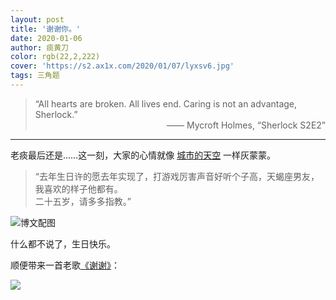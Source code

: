 ```yaml
---
layout: post
title: '谢谢你。'
date: 2020-01-06
author: 痰黄刀
color: rgb(22,2,222)
cover: 'https://s2.ax1x.com/2020/01/07/lyxsv6.jpg'
tags: 三角题
---
```


> “All hearts are broken. All lives end. Caring is not an advantage, Sherlock.”<br/><span style="text-align:right; display:block">—— Mycroft Holmes, “Sherlock S2E2”</span>

---

老痰最后还是……这一刻，大家的心情就像 [城市的天空](https://s2.ax1x.com/2020/01/07/lyxsv6.jpg) 一样灰蒙蒙。

> “去年生日许的愿去年实现了，打游戏厉害声音好听个子高，天蝎座男友，我喜欢的样子他都有。<br/>二十五岁，请多多指教。” ​​​​

<img src="https://s2.ax1x.com/2020/01/07/lyj2QK.jpg" style="display:block; margin-left:auto; margin-right:auto" alt="博文配图" border="0" />

什么都不说了，生日快乐。

顺便带来一首老歌[《谢谢》](http://t.cn/Aisi68a0?m=4457871443679936&u=2390692004)：

![](https://s2.ax1x.com/2020/01/07/lyxmDS.png)
